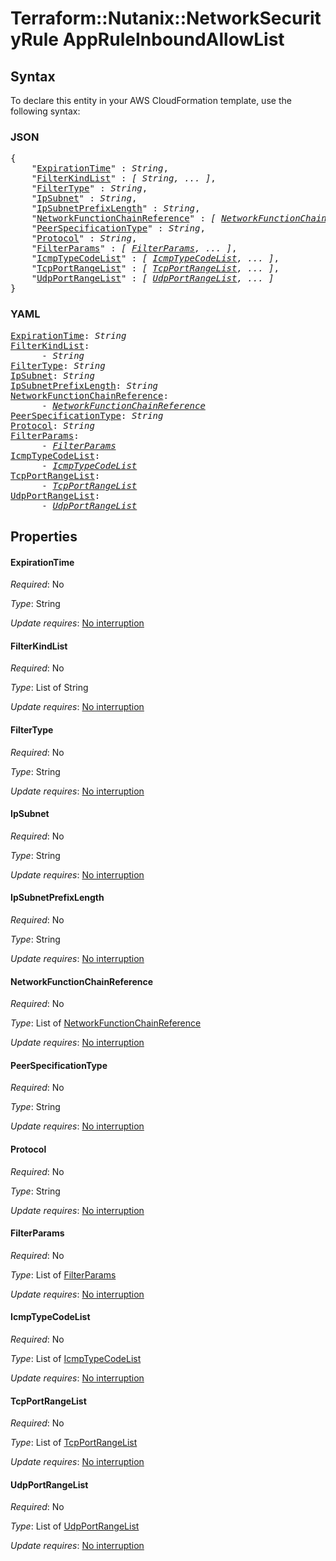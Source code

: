 # Terraform::Nutanix::NetworkSecurityRule AppRuleInboundAllowList

## Syntax

To declare this entity in your AWS CloudFormation template, use the following syntax:

### JSON

<pre>
{
    "<a href="#expirationtime" title="ExpirationTime">ExpirationTime</a>" : <i>String</i>,
    "<a href="#filterkindlist" title="FilterKindList">FilterKindList</a>" : <i>[ String, ... ]</i>,
    "<a href="#filtertype" title="FilterType">FilterType</a>" : <i>String</i>,
    "<a href="#ipsubnet" title="IpSubnet">IpSubnet</a>" : <i>String</i>,
    "<a href="#ipsubnetprefixlength" title="IpSubnetPrefixLength">IpSubnetPrefixLength</a>" : <i>String</i>,
    "<a href="#networkfunctionchainreference" title="NetworkFunctionChainReference">NetworkFunctionChainReference</a>" : <i>[ <a href="appruleinboundallowlist-networkfunctionchainreference.md">NetworkFunctionChainReference</a>, ... ]</i>,
    "<a href="#peerspecificationtype" title="PeerSpecificationType">PeerSpecificationType</a>" : <i>String</i>,
    "<a href="#protocol" title="Protocol">Protocol</a>" : <i>String</i>,
    "<a href="#filterparams" title="FilterParams">FilterParams</a>" : <i>[ <a href="appruleinboundallowlist-filterparams.md">FilterParams</a>, ... ]</i>,
    "<a href="#icmptypecodelist" title="IcmpTypeCodeList">IcmpTypeCodeList</a>" : <i>[ <a href="appruleinboundallowlist-icmptypecodelist.md">IcmpTypeCodeList</a>, ... ]</i>,
    "<a href="#tcpportrangelist" title="TcpPortRangeList">TcpPortRangeList</a>" : <i>[ <a href="appruleinboundallowlist-tcpportrangelist.md">TcpPortRangeList</a>, ... ]</i>,
    "<a href="#udpportrangelist" title="UdpPortRangeList">UdpPortRangeList</a>" : <i>[ <a href="appruleinboundallowlist-udpportrangelist.md">UdpPortRangeList</a>, ... ]</i>
}
</pre>

### YAML

<pre>
<a href="#expirationtime" title="ExpirationTime">ExpirationTime</a>: <i>String</i>
<a href="#filterkindlist" title="FilterKindList">FilterKindList</a>: <i>
      - String</i>
<a href="#filtertype" title="FilterType">FilterType</a>: <i>String</i>
<a href="#ipsubnet" title="IpSubnet">IpSubnet</a>: <i>String</i>
<a href="#ipsubnetprefixlength" title="IpSubnetPrefixLength">IpSubnetPrefixLength</a>: <i>String</i>
<a href="#networkfunctionchainreference" title="NetworkFunctionChainReference">NetworkFunctionChainReference</a>: <i>
      - <a href="appruleinboundallowlist-networkfunctionchainreference.md">NetworkFunctionChainReference</a></i>
<a href="#peerspecificationtype" title="PeerSpecificationType">PeerSpecificationType</a>: <i>String</i>
<a href="#protocol" title="Protocol">Protocol</a>: <i>String</i>
<a href="#filterparams" title="FilterParams">FilterParams</a>: <i>
      - <a href="appruleinboundallowlist-filterparams.md">FilterParams</a></i>
<a href="#icmptypecodelist" title="IcmpTypeCodeList">IcmpTypeCodeList</a>: <i>
      - <a href="appruleinboundallowlist-icmptypecodelist.md">IcmpTypeCodeList</a></i>
<a href="#tcpportrangelist" title="TcpPortRangeList">TcpPortRangeList</a>: <i>
      - <a href="appruleinboundallowlist-tcpportrangelist.md">TcpPortRangeList</a></i>
<a href="#udpportrangelist" title="UdpPortRangeList">UdpPortRangeList</a>: <i>
      - <a href="appruleinboundallowlist-udpportrangelist.md">UdpPortRangeList</a></i>
</pre>

## Properties

#### ExpirationTime

_Required_: No

_Type_: String

_Update requires_: [No interruption](https://docs.aws.amazon.com/AWSCloudFormation/latest/UserGuide/using-cfn-updating-stacks-update-behaviors.html#update-no-interrupt)

#### FilterKindList

_Required_: No

_Type_: List of String

_Update requires_: [No interruption](https://docs.aws.amazon.com/AWSCloudFormation/latest/UserGuide/using-cfn-updating-stacks-update-behaviors.html#update-no-interrupt)

#### FilterType

_Required_: No

_Type_: String

_Update requires_: [No interruption](https://docs.aws.amazon.com/AWSCloudFormation/latest/UserGuide/using-cfn-updating-stacks-update-behaviors.html#update-no-interrupt)

#### IpSubnet

_Required_: No

_Type_: String

_Update requires_: [No interruption](https://docs.aws.amazon.com/AWSCloudFormation/latest/UserGuide/using-cfn-updating-stacks-update-behaviors.html#update-no-interrupt)

#### IpSubnetPrefixLength

_Required_: No

_Type_: String

_Update requires_: [No interruption](https://docs.aws.amazon.com/AWSCloudFormation/latest/UserGuide/using-cfn-updating-stacks-update-behaviors.html#update-no-interrupt)

#### NetworkFunctionChainReference

_Required_: No

_Type_: List of <a href="appruleinboundallowlist-networkfunctionchainreference.md">NetworkFunctionChainReference</a>

_Update requires_: [No interruption](https://docs.aws.amazon.com/AWSCloudFormation/latest/UserGuide/using-cfn-updating-stacks-update-behaviors.html#update-no-interrupt)

#### PeerSpecificationType

_Required_: No

_Type_: String

_Update requires_: [No interruption](https://docs.aws.amazon.com/AWSCloudFormation/latest/UserGuide/using-cfn-updating-stacks-update-behaviors.html#update-no-interrupt)

#### Protocol

_Required_: No

_Type_: String

_Update requires_: [No interruption](https://docs.aws.amazon.com/AWSCloudFormation/latest/UserGuide/using-cfn-updating-stacks-update-behaviors.html#update-no-interrupt)

#### FilterParams

_Required_: No

_Type_: List of <a href="appruleinboundallowlist-filterparams.md">FilterParams</a>

_Update requires_: [No interruption](https://docs.aws.amazon.com/AWSCloudFormation/latest/UserGuide/using-cfn-updating-stacks-update-behaviors.html#update-no-interrupt)

#### IcmpTypeCodeList

_Required_: No

_Type_: List of <a href="appruleinboundallowlist-icmptypecodelist.md">IcmpTypeCodeList</a>

_Update requires_: [No interruption](https://docs.aws.amazon.com/AWSCloudFormation/latest/UserGuide/using-cfn-updating-stacks-update-behaviors.html#update-no-interrupt)

#### TcpPortRangeList

_Required_: No

_Type_: List of <a href="appruleinboundallowlist-tcpportrangelist.md">TcpPortRangeList</a>

_Update requires_: [No interruption](https://docs.aws.amazon.com/AWSCloudFormation/latest/UserGuide/using-cfn-updating-stacks-update-behaviors.html#update-no-interrupt)

#### UdpPortRangeList

_Required_: No

_Type_: List of <a href="appruleinboundallowlist-udpportrangelist.md">UdpPortRangeList</a>

_Update requires_: [No interruption](https://docs.aws.amazon.com/AWSCloudFormation/latest/UserGuide/using-cfn-updating-stacks-update-behaviors.html#update-no-interrupt)

